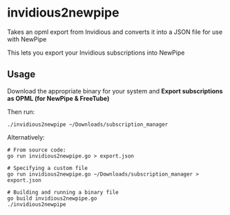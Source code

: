# invidious2newpipe

Takes an opml export from Invidious and converts it into a JSON file for use with NewPipe

This lets you export your Invidious subscriptions into NewPipe

## Usage

Download the appropriate binary for your system and **Export subscriptions as OPML (for NewPipe & FreeTube)**

Then run:

```shell
./invidious2newpipe ~/Downloads/subscription_manager
```

Alternatively:

```shell
# From source code:
go run invidious2newpipe.go > export.json

# Specifying a custom file
go run invidious2newpipe.go ~/Downloads/subscription_manager > export.json

# Building and running a binary file
go build invidious2newpipe.go
./invidious2newpipe
```
